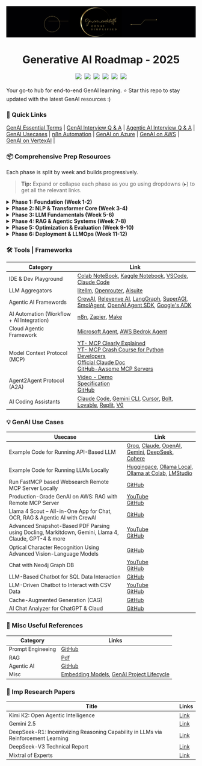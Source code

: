 
<div align="center">
<a href="https://www.instagram.com/genieincodebottle/"><img src="images/genie_logo.png"></a>
<h1>Generative AI Roadmap - 2025</h1>
</div>

<div align="center">
    <a target="_blank" href="https://www.youtube.com/@genieincodebottle"><img src="https://img.shields.io/badge/YouTube-11.5K-blue"></a>&nbsp;
    <a target="_blank" href="https://github.com/genieincodebottle/generative-ai"><img src="https://img.shields.io/github/stars/genieincodebottle/generative-ai"></a>&nbsp;
    <a target="_blank" href="https://www.linkedin.com/in/rajesh-srivastava"><img src="https://img.shields.io/badge/style--5eba00.svg?label=LinkedIn&logo=linkedin&style=social"></a>&nbsp;
    <a target="_blank" href="https://www.instagram.com/genieincodebottle/"><img src="https://img.shields.io/badge/53K-C13584?style=flat-square&labelColor=C13584&logo=instagram&logoColor=white&link=https://www.instagram.com/eduardopiresbr/"></a>&nbsp;
    <a target="_blank" href="https://medium.com/@raj-srivastava"><img src="https://img.shields.io/badge/Medium-12100E?style=round-square&style=for-the-badge&logo=medium"></a>&nbsp;
    <a target="_blank" href="https://x.com/zero2nn"><img src="https://img.shields.io/twitter/url/https/twitter.com/cloudposse.svg?style=social&label=%20%40zero2nn"></a>
</div>
<br>
Your go-to hub for end-to-end GenAI learning. ⭐ Star this repo to stay updated with the latest GenAI resources :)


### 🔗 Quick Links
 [GenAI Essential Terms](https://github.com/genieincodebottle/generative-ai/blob/main/docs/essential-terms-genai.pdf) | [GenAI Interview Q & A](https://github.com/genieincodebottle/generative-ai/blob/main/docs/genai-interview-questions.pdf) |  [Agentic AI Interview Q & A](./docs/agentic-ai-interview-questions.pdf) | [GenAI Usecases](./genai-usecases/) | [n8n Automation](./genai-usecases/n8n-automation/) |  [GenAI on Azure](https://github.com/genieincodebottle/generative-ai/blob/main/docs/genai-with-azure-cloud.pdf) | [GenAI on AWS](https://github.com/genieincodebottle/generative-ai/blob/main/docs/genai-with-aws-cloud.pdf) | [GenAI on VertexAI](https://github.com/genieincodebottle/generative-ai/blob/main/docs/genai-with-vertexai.pdf) |

### 📦 Comprehensive Prep Resources

Each phase is split by week and builds progressively.

> **Tip:** Expand or collapse each phase as you go using dropdowns (▸) to get all the relevant links.

<details>
<summary><strong>Phase 1: Foundation (Week 1-2)</strong></summary>

| Topics | Core Material| Additional Resources | Code |
|--------|------|-------|------|
| AI vs ML vs DL vs GenAI | [Video](https://www.youtube.com/watch?v=qYNweeDHiyU) | [GenAI Essential Terms](https://github.com/genieincodebottle/generative-ai/blob/main/docs/essential-terms-genai.pdf)||
| GenAI Intro | [GenAI in Nutshell](https://www.youtube.com/watch?v=2IK3DFHRFfw), [LLMs by 3b1b](https://youtu.be/LPZh9BOjkQs) | [LLM Blog](https://cohere.com/blog/llm-parameters-best-outputs-language-ai) ||
| Python Basics | [Crash Course](https://www.youtube.com/watch?v=kqtD5dpn9C8), [ML Crash](https://www.youtube.com/watch?v=7eh4d6sabA0) |[GitHub - Awesome Python](https://github.com/vinta/awesome-python)||
| ML & DL Basics | [ML 101](https://www.youtube.com/watch?v=i_LwzRVP7bg), [Neural Networks](https://www.youtube.com/playlist?list=PLZHQObOWTQDNU6R1_67000Dx_ZCJB-3pi) | [Crash DL](https://www.youtube.com/watch?v=VyWAvY2CF9c) ||
</details>

<details>
<summary><strong>Phase 2: NLP & Transformer Core (Week 3-4)</strong></summary>

| Topics                        | Core Material | Additional Resources | Code |
|------------------------------|---------------|-----------------------|------|
| NLP Basics                   | [YT - What is NLP?](https://www.youtube.com/watch?v=fLvJ8VdHLA0) |||
| Inside the Transformer       | [1. YT - Transformer Explained Visually by 3b1b](https://www.youtube.com/watch?v=wjZofJX0v4M) <br> [2. Blog - The Illustrated Transformer by Jay Alammar](https://jalammar.github.io/illustrated-transformer/) |||
| Tokenization & Embeddings    | [Blog - BPE Explainer (HuggingFace)](https://huggingface.co/learn/llm-course/en/chapter6/5) | [1. Blog - Embedding Explained](https://qdrant.tech/articles/what-are-embeddings/) <br> [2. Blog - Vector Db Explained](https://www.pinecone.io/learn/vector-database/) | [GitHub](https://github.com/genieincodebottle/generative-ai/blob/main/genai-usecases/embedding-models/embedding_models.ipynb) |

</details>

<details>
<summary><strong>Phase 3: LLM Fundamentals (Week 5-6)</strong></summary>

| Topics                     | Core Material | Additional Resources | Code |
|---------------------------|---------------|-----------------------|------|
| Multimodal LLMs Basics    | [YT - How do Multimodal AI models work?](https://www.youtube.com/watch?v=WkoytlA3MoQ) |||
| Mixture of Experts (MoE)  | [1. YT - What is Mixture of Experts?](https://www.youtube.com/watch?v=sYDlVVyJYn4) <br> [2. Blog - Visual Guide to MoE](https://newsletter.maartengrootendorst.com/p/a-visual-guide-to-mixture-of-experts) | [Blog - Huggingface MoE](https://huggingface.co/blog/moe) ||
| Open Weight LLMs (HF & Ollama) | [1. YT - Huggingface LLMs Locally](https://www.youtube.com/watch?v=Ay5K4tog5NQ) <br> [2. YT - Ollama](https://www.youtube.com/watch?v=h_GTxRFYETY) || [1. GitHub-HF](https://github.com/genieincodebottle/generative-ai/blob/main/genai-usecases/llm-providers/huggingface_models.ipynb) <br> [2. GitHub-Ollama](https://github.com/genieincodebottle/generative-ai/blob/main/genai-usecases/llm-providers/ollama) |
| AI Frameworks             | [1. LangChain](https://python.langchain.com/docs/introduction/) <br> [2. LlamaIndex](https://docs.llamaindex.ai/en/stable/) |||
| Prompt Engineering        | [Coursera Specialization](https://www.coursera.org/specializations/prompt-engineering) | [Kaggle Whitepaper](https://www.kaggle.com/whitepaper-prompt-engineering) | [GitHub](https://github.com/genieincodebottle/generative-ai/blob/main/genai-usecases/prompt-engineering) |

</details>

<details>
<summary><strong>Phase 4: RAG & Agentic Systems (Week 7-8)</strong></summary>

| Topics                      | Core Material | Additional Resources | Code |
|----------------------------|---------------|-----------------------|------|
| Retrieval-Augmented Generation (RAG) | [1. Blog - Advance RAG Techniques](https://8738733.fs1.hubspotusercontent-na1.net/hubfs/8738733/eBooks/Weaviate-Advanced-RAG-Techniques-ebook.pdf) <br/> [2. PDF - RAG Decisions](https://github.com/genieincodebottle/generative-ai/blob/main/genai-usecases/advance-rag/advance-rag-decision-flow-chart.pdf) || [1. GitHub - Advanced RAG (Graph RAG, Agentic RAG, Multimodal RAG etc)](https://github.com/genieincodebottle/generative-ai/tree/main/genai-usecases/advance-rag) <br/> [2. GitHub - Microsoft's Agentic RAG](https://github.com/microsoft/ai-agents-for-beginners/blob/main/05-agentic-rag/README.md) |
| Agentic AI                 | [1. Blog - Building Agents (Claude)](https://www.anthropic.com/research/building-effective-agents) <br> [2. Huggingface Agents Course](https://huggingface.co/learn/agents-course/en/unit0/introduction) | [1. Blog - Chip Huyen](https://huyenchip.com/2025/01/07/agents.html) <br/> [2. Google Whitepaper](https://www.kaggle.com/whitepaper-agents) | [1. GitHub-NirDimant](https://github.com/NirDiamant/GenAI_Agents) <br/> [2. GitHub-Agentic](https://github.com/genieincodebottle/generative-ai/tree/main/genai-usecases/agentic-ai) <br/> [3. LangGraph](https://github.com/langchain-ai/langgraph/tree/main/docs/docs/tutorials/multi_agent) |

</details>

<details>
<summary><strong>Phase 5: Optimization & Evaluation (Week 9-10)</strong></summary>

| Topics                      | Core Material | Additional Resources | Code |
|----------------------------|---------------|-----------------------|------|
| Fine Tuning                | [YT - Shaw Talebi](https://www.youtube.com/watch?v=eC6Hd1hFvos) || [1. GitHub-ShawhinT](https://github.com/ShawhinT/YouTube-Blog/tree/main/LLMs/fine-tuning) <br> [2. GitHub-Unsloth](https://github.com/unslothai/unsloth?tab=readme-ov-file) |
| Inference Optimization & Quantization | [1. Course - Quantization in Depth](https://www.deeplearning.ai/short-courses/quantization-in-depth/) <br> [2. Blog - GGUF](https://huggingface.co/docs/hub/en/gguf) <br> [3. Blog - GGML](https://huggingface.co/blog/introduction-to-ggml) | [1. Unsloth](https://github.com/unslothai/unsloth) <br> [2. GPTQModel](https://github.com/ModelCloud/GPTQModel) ||
| Knowledge Distillation     | [Blog - Huggingface](https://huggingface.co/blog/Kseniase/kd) |||
| LLM Evaluation             | [1. Guide - LLM Evaluation](https://arize.com/llm-evaluation) <br> [2. Tool - RAGA](https://docs.ragas.io/en/stable/) <br> [3. Tool - Opik](https://www.comet.com/site/products/opik/) <br> [4. Tool - DeepEval](https://www.deepeval.com/) | [Blog](https://research.aimultiple.com/large-language-model-evaluation/) |  |
</details>

<details>
<summary><strong>Phase 6: Deployment & LLMOps (Week 11-12)</strong></summary>

| Topics                      | Core Material | Additional Resources | Code |
|----------------------------|---------------|-----------------------|------|
| LLMOps                     | [1. Coursera Specialization](https://www.coursera.org/specializations/large-language-model-operations) <br> [2. Deeplearning AI Course](https://www.deeplearning.ai/short-courses/llmops/) |||
| GenAI in Production        | [YT - Explaining Code](https://www.youtube.com/watch?v=x2P4Ee6PYNg) || [GitHub Code](https://github.com/genieincodebottle/rag-app-on-aws) |
| Safety & Alignment         | [1. LlamaGuard](https://cloudyuga.guru/blogs/securing-ai-applications-with-llamaguard/) <br> [2. Prompt Guard](https://www.llama.com/llama-protections/) | [Constitutional AI](https://arxiv.org/html/2501.09004v1) | Work in Progress |
| LLM Leaderboard            | [1. Chatbot Arena](https://lmarena.ai/?leaderboard) <br> [2. Artificial Analysis AI](https://artificialanalysis.ai/leaderboards/models) <br> [3. Aider](https://aider.chat/docs/leaderboards/) |||

</details>


### 🛠️ Tools | Frameworks

| Category  | Link  | 
|------------|----------------|
| IDE & Dev Playground  |[Colab NoteBook](https://colab.research.google.com/notebooks/basic_features_overview.ipynb), [Kaggle Notebook](https://www.kaggle.com/code), [VSCode](https://code.visualstudio.com/docs/introvideos/basics), [Claude Code](https://docs.anthropic.com/en/docs/agents-and-tools/claude-code/overview)||
| LLM Aggregators  |[litellm](https://github.com/BerriAI/litellm), [Openrouter](https://openrouter.ai/docs/quickstart), [Aisuite](https://github.com/andrewyng/aisuite)||
| Agentic AI Framewords |[CrewAI](https://docs.crewai.com/introduction), [Relevenve AI](https://relevanceai.com/), [LangGraph](https://langchain-ai.github.io/langgraph/tutorials/introduction/), [SuperAGI](https://superagi.com/), [SmolAgent](https://huggingface.co/blog/smolagents), [OpenAI Agent SDK](https://openai.github.io/openai-agents-python/), [Google's ADK](https://google.github.io/adk-docs/)||
| AI Automation (Workflow + AI Integration)  |[n8n](https://n8n.io/), [Zapier](https://zapier.com/), [Make](https://www.make.com/en)||
| Cloud Agentic Framework  |[Microsoft Agent](https://github.com/microsoft/Agents), [AWS Bedrok Agent](https://aws.amazon.com/bedrock/agents/)||
| Model Context Protocol (MCP) |[YT- MCP Clearly Explained](https://www.youtube.com/watch?v=7j_NE6Pjv-E) <br> [YT- MCP Crash Course for Python Developers](https://www.youtube.com/watch?v=5xqFjh56AwM) <br> [Official Claude Doc](https://modelcontextprotocol.io/introduction) <br> [GitHub-Awsome MCP Servers](https://github.com/punkpeye/awesome-mcp-servers)||
| Agent2Agent Protocol (A2A) |[Video - Demo](https://storage.googleapis.com/gweb-developer-goog-blog-assets/original_videos/A2A_demo_v4.mp4) <br> [Specification](https://google.github.io/A2A/) <br> [GitHub](https://github.com/google/A2A)||
| AI Coding Assistants |[Claude Code](https://docs.anthropic.com/en/docs/claude-code/overview), [Gemini CLI](https://blog.google/technology/developers/introducing-gemini-cli-open-source-ai-agent/), [Cursor](https://www.cursor.com/), [Bolt](https://bolt.new/), [Lovable](https://lovable.dev/), [Replit](https://replit.com/), [V0](https://v0.dev/) ||

### 💡 GenAI Use Cases

| Usecase  | Link  | 
|------------|----------------|
| Example Code for Running API-Based LLM | [Groq](https://github.com/genieincodebottle/generative-ai/blob/main/genai-usecases/llm-providers/groq.ipynb), [Claude](https://github.com/genieincodebottle/generative-ai/blob/main/genai-usecases/llm-providers/claude.ipynb), [OpenAI](https://github.com/genieincodebottle/generative-ai/blob/main/genai-usecases/llm-providers/openai.ipynb), [Gemini](https://github.com/genieincodebottle/generative-ai/blob/main/genai-usecases/llm-providers/gemini.ipynb), [DeepSeek](https://github.com/genieincodebottle/generative-ai/blob/main/genai-usecases/llm-providers/deepseek.ipynb), [Cohere](https://github.com/genieincodebottle/generative-ai/blob/main/genai-usecases/llm-providers/cohere.ipynb) |
| Example Code for Running LLMs Locally | [Huggingace](https://github.com/genieincodebottle/generative-ai/blob/main/genai-usecases/llm-providers/huggingface_models.ipynb), [Ollama Local](https://github.com/genieincodebottle/generative-ai/blob/main/genai-usecases/llm-providers/ollama), [Ollama at Colab](https://colab.research.google.com/drive/1TrB6dLCSBdSDXcauQ1lofgWDiiEbQXHw?usp=sharing), [LMStudio](https://lmstudio.ai/) |
| Run FastMCP based Websearch Remote MCP Server Locally |[GitHub](https://github.com/genieincodebottle/generative-ai/tree/main/genai-usecases/mcp)|
| Production-Grade GenAI on AWS: RAG with Remote MCP Server |[YouTube](https://www.youtube.com/watch?v=x2P4Ee6PYNg) <br/> [GitHub](https://github.com/genieincodebottle/rag-app-on-aws)|
| Llama 4 Scout – All-in-One App for Chat, OCR, RAG & Agentic AI with CrewAI |[GitHub](https://github.com/genieincodebottle/generative-ai/tree/main/genai-usecases/llama-4-multi-function-app)|
| Advanced Snapshot-Based PDF Parsing using Docling, Markitdown, Gemini, Llama 4, Claude, GPT-4 & more |[YouTube](https://www.youtube.com/watch?v=26thuRsxiUc) <br> [GitHub](https://github.com/genieincodebottle/parsemypdf)|
| Optical Character Recognition Using Advanced Vision-Language Models |[GitHub](https://github.com/genieincodebottle/parsemypdf/tree/main/vlm_ocr)|
| Chat with Neo4j Graph DB  |[YouTube](https://www.youtube.com/watch?v=PJTxPW5He7w) <br> [GitHub](https://github.com/genieincodebottle/generative-ai/tree/main/genai-usecases/graph-qa)|
| LLM-Based Chatbot for SQL Data Interaction |[GitHub](https://github.com/genieincodebottle/generative-ai/tree/main/archived/text-to-sql)|
|  LLM-Driven Chatbot to Interact with CSV Data |[YouTube](https://www.youtube.com/watch?v=c7mwwfsBGZ8) <br> [GitHub](https://github.com/genieincodebottle/generative-ai/tree/main/archived/csv-rag)|
| Cache-Augmented Generation (CAG) |[GitHub](https://github.com/genieincodebottle/generative-ai/tree/main/genai-usecases/cache_augmeted_generation) |
| AI Chat Analyzer for ChatGPT & Claud |[GitHub](https://github.com/genieincodebottle/generative-ai/tree/main/genai-usecases/your_ai_chat_analytics) |

### 📘 Misc Useful References

| Category | Links |
|-------------|---------|
| Prompt Engineeing       | [GitHub](https://github.com/genieincodebottle/generative-ai/blob/main/genai-usecases/prompt-engineering) |
| RAG   | [Pdf](https://github.com/genieincodebottle/generative-ai/blob/main/genai-usecases/advance-rag/advance-rag-decision-flow-chart.pdf) |
| Agentic AI   | [GitHub](https://github.com/genieincodebottle/generative-ai/tree/main/genai-usecases/agentic-ai) |
| Misc   | [Embedding Models](https://github.com/genieincodebottle/generative-ai/blob/main/genai-usecases/embedding-models/embedding_models.ipynb), [GenAI Project Lifecycle](https://github.com/genieincodebottle/generative-ai/blob/main/docs/genai-project-lifecycle.pdf) |


### 📘 Imp Research Papers

| Title | Links |
|-------------|---------|
|Kimi K2: Open Agentic Intelligence|[Link](https://github.com/MoonshotAI/Kimi-K2/blob/main/tech_report.pdf)|
|Gemini 2.5|[Link](https://storage.googleapis.com/deepmind-media/gemini/gemini_v2_5_report.pdf)|
|DeepSeek-R1: Incentivizing Reasoning Capability in LLMs via Reinforcement Learning|[Link](https://arxiv.org/abs/2501.12948)|
|DeepSeek-V3 Technical Report|[Link](https://arxiv.org/abs/2412.19437)|
|Mixtral of Experts|[Link](https://arxiv.org/abs/2401.04088)|